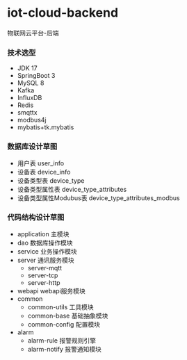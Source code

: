# iot-cloud-backend
物联网云平台-后端

### 技术选型

- JDK 17
- SpringBoot 3
- MySQL 8
- Kafka
- InfluxDB
- Redis
- smqttx
- modbus4j
- mybatis+tk.mybatis

### 数据库设计草图

- 用户表 user_info
- 设备表 device_info
- 设备类型表 device_type
- 设备类型属性表 device_type_attributes
- 设备类型属性Modubus表 device_type_attributes_modbus

### 代码结构设计草图

- application 主模块
- dao 数据库操作模块
- service 业务操作模块
- server 通讯服务模块
  - server-mqtt 
  - server-tcp
  - server-http
- webapi webapi服务模块
- common
  - common-utils 工具模块
  - common-base 基础抽象模块
  - common-config 配置模块
- alarm
  - alarm-rule 报警规则引擎
  - alarm-notify 报警通知模块
